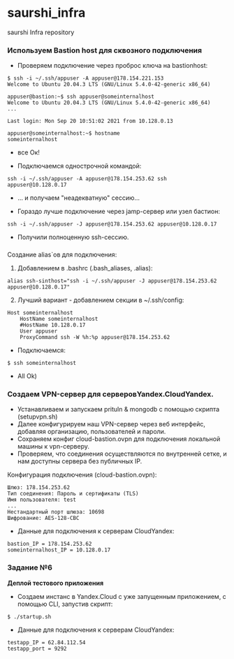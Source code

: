 # saurshi_infra
saurshi Infra repository

### Используем Bastion host для сквозного подключения

* Проверяем подключение через проброс ключа на bastionhost:
```
$ ssh -i ~/.ssh/appuser -A appuser@178.154.221.153
Welcome to Ubuntu 20.04.3 LTS (GNU/Linux 5.4.0-42-generic x86_64)
```
```
appuser@bastion:~$ ssh appuser@someinternalhost
Welcome to Ubuntu 20.04.3 LTS (GNU/Linux 5.4.0-42-generic x86_64)
...

Last login: Mon Sep 20 10:51:02 2021 from 10.128.0.13
```
```
appuser@someinternalhost:~$ hostname
someinternalhost
```
* все Ок!

* Подключаемся однострочной командой:
```
ssh -i ~/.ssh/appuser -A appuser@178.154.253.62 ssh appuser@10.128.0.17
```
* ... и получаем "неадекватную" сессию...

* Гораздо лучше подключение через jamp-сервер или узел бастион:
```
ssh -i ~/.ssh/appuser -J appuser@178.154.253.62 appuser@10.128.0.17
```
* Получили полноценную ssh-сессию.

###
Создание alias`ов для подключения:

1. Добавлением в .bashrc (.bash_aliases, .alias): 

```
alias ssh-sinthost="ssh -i ~/.ssh/appuser -J appuser@178.154.253.62 appuser@10.128.0.17"
```

2. Лучший вариант - добавлением секции в ~/.ssh/config:

```
Host someinternalhost
	HostName someinternalhost
	#HostName 10.128.0.17
	User appuser
	ProxyCommand ssh -W %h:%p appuser@178.154.253.62
```
* Подключаемся:
```
$ ssh someinternalhost
```
* All Ok)

### Создаем VPN-сервер для серверовYandex.CloudYandex.

* Устанавливаем и запускаем prituln & mongodb с помощью скрипта (setupvpn.sh)
* Далее конфигурируем наш VPN-сервер через веб интерфейс, добавляя организацию, пользователей и пароли.
* Сохраняем конфиг cloud-bastion.ovpn для подключения локальной машины к vpn-серверу.
* Проверяем, что соединения осуществляются по внутренней сетке, и нам доступны сервера без публичных IP.

 Конфигурация подключения (cloud-bastion.ovpn):
 ```
 Шлюз: 178.154.253.62
 Тип соединения: Пароль и сертификаты (TLS)
 Имя пользователя: test
 ...
 Нестандартный порт шлюза: 10698
 Шифрование: AES-128-CBC
 ```
 * Данные для подключения к серверам CloudYandex:

 ```
 bastion_IP = 178.154.253.62
 someinternalhost_IP = 10.128.0.17

 ```
### Задание №6
**Деплой тестового приложения**

* Создаем инстанс в Yandex.Cloud с уже запущенным приложением, с помощью CLI, запустив скрипт:

```
$ ./startup.sh

```
* Данные для подключения к серверам CloudYandex:

```
testapp_IP = 62.84.112.54
testapp_port = 9292

```

